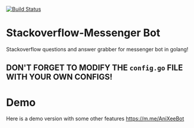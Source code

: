 [![Build Status](https://travis-ci.org/AnikHasibul/GopherFlow.svg?branch=master)](https://travis-ci.org/AnikHasibul/stackoverflow-bot)

# Stackoverflow-Messenger Bot
Stackoverflow questions and answer grabber for messenger bot in golang!

## DON'T FORGET TO MODIFY THE `config.go` FILE WITH YOUR OWN CONFIGS!

# Demo
Here is a demo version with some other features https://m.me/AniXeeBot
